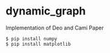 # dynamic_graph
Implementation of Deo and Cami Paper
```
$ pip install numpy
$ pip install matplotlib
```
